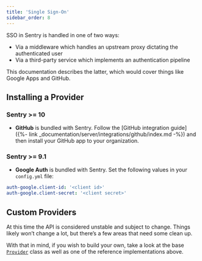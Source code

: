 ```yaml
---
title: 'Single Sign-On'
sidebar_order: 8
---
```


SSO in Sentry is handled in one of two ways:

-   Via a middleware which handles an upstream proxy dictating the authenticated user
-   Via a third-party service which implements an authentication pipeline

This documentation describes the latter, which would cover things like Google Apps and GitHub.

## Installing a Provider

### Sentry >= 10

- **GitHub** is bundled with Sentry. Follow the [GitHub integration guide]({%- link _documentation/server/integrations/github/index.md -%}) and then install your GitHub app to your organization.

### Sentry >= 9.1

- **Google Auth** is bundled with Sentry. Set the following values in your `config.yml` file:

```yaml
auth-google.client-id: '<client id>'
auth-google.client-secret: '<client secret>'
```

## Custom Providers

At this time the API is considered unstable and subject to change. Things likely won’t change a lot, but there’s a few areas that need some clean up.

With that in mind, if you wish to build your own, take a look at the base [`Provider`](https://github.com/getsentry/sentry/blob/master/src/sentry/auth/provider.py) class as well as one of the reference implementations above.
